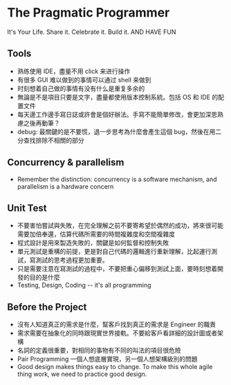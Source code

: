 # The Pragmatic Programmer

It's Your Life. Share it. Celebrate it. Build it. AND HAVE FUN

## Tools

- 熟练使用 IDE，盡量不用 click 来进行操作
- 有很多 GUI 难以做到的事情可以通过 shell 来做到
- 时刻想着自己做的事情有没有什么是重复多余的
- 無論是不是項目只要是文字，盡量都使用版本控制系統。包括 OS 和 IDE 的配置文件
- 每天邊工作邊手寫日誌或許會是個好辦法。手寫不能簡單修改，會更加深思熟慮之後再動筆？
- debug: 最關鍵的是不要慌，退一步思考為什麼會產生這個 bug，然後在用二分查找排除不相關的部分

## Concurrency & parallelism

- Remember the distinction: concurrency is a software mechanism, and parallelism is a hardware concern

## Unit Test

- 不要害怕嘗試與失敗，在完全理解之前不要寄希望於偶然的成功，將來很可能需要加倍奉還，估算代碼所需要的時間複雜度和空間複雜度
- 程式設計是用來製造失敗的，關鍵是如何監督和控制失敗
- 單元測試是重構的前提，更是對自己代碼的邏輯進行重新理解，比起運行測試，寫測試的思考過程更加重要。
- 只是需要注意在寫測試的過程中，不要把重心偏移到測試上面，要時刻想着開發的目的是什麼
- Testing, Design, Coding -- it's all programming

## Before the Project

- 沒有人知道真正的需求是什麼，幫客戶找到真正的需求是 Engineer 的職責
- 需求需要在抽象化的同時跟現實世界接軌。不要給客戶看詳細的設計圖或者架構
- 名詞的定義很重要，對相同的事物有不同的叫法的項目很危險
- Pair Programming 一個人想底層實現，另一個人想架構級別的問題
- Good design makes things easy to change. To make this whole agile thing work, we need to practice good design.
